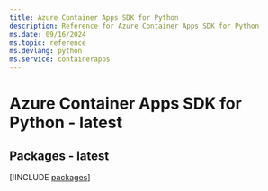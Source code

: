 ```yaml
---
title: Azure Container Apps SDK for Python
description: Reference for Azure Container Apps SDK for Python
ms.date: 09/16/2024
ms.topic: reference
ms.devlang: python
ms.service: containerapps
---
```

# Azure Container Apps SDK for Python - latest
## Packages - latest
[!INCLUDE [packages](container-apps-index.md)]